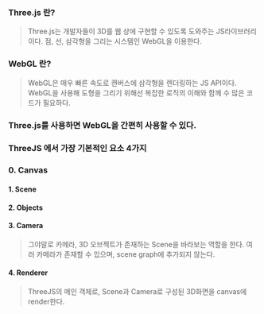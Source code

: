 ### Three.js 란?

> Three.js는 개발자들이 3D를 웹 상에 구현할 수 있도록 도와주는 JS라이브러리이다.
> 점, 선, 삼각형을 그리는 시스템인 WebGL을 이용한다.

### WebGL 란?

> WebGL은 매우 빠른 속도로 캔버스에 삼각형을 렌더링하는 JS API이다.
> WebGL을 사용해 도형을 그리기 위해선 복잡한 로직의 이해와 함께 수 많은 코드가 필요하다.

### Three.js를 사용하면 WebGL을 간편히 사용할 수 있다.

### ThreeJS 에서 가장 기본적인 요소 4가지

### 0. Canvas

#### 1. Scene

#### 2. Objects

#### 3. Camera

> 그야말로 카메라, 3D 오브젝트가 존재하는 Scene을 바라보는 역할을 한다. 여러 카메라가 존재할 수 있으며, scene graph에 추가되지 않는다.

#### 4. Renderer

> ThreeJS의 메인 객체로, Scene과 Camera로 구성된 3D화면을 canvas에 render한다.
